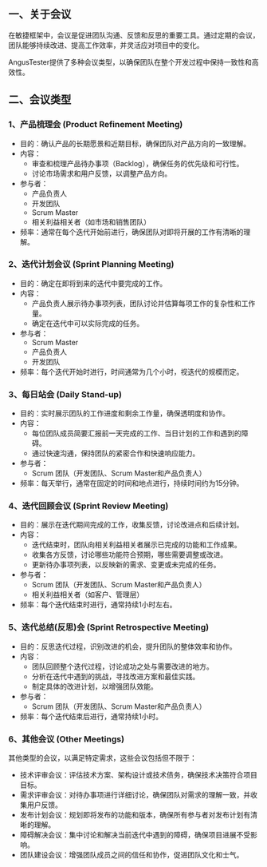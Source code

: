 [//]: # (敏捷会议介绍)

[//]: # (=====)

## 一、关于会议

在敏捷框架中，会议是促进团队沟通、反馈和反思的重要工具。通过定期的会议，团队能够持续改进、提高工作效率，并灵活应对项目中的变化。

AngusTester提供了多种会议类型，以确保团队在整个开发过程中保持一致性和高效性。

## 二、会议类型

### 1、产品梳理会 (Product Refinement Meeting)

- 目的：确认产品的长期愿景和近期目标，确保团队对产品方向的一致理解。 
- 内容：
    - 审查和梳理产品待办事项（Backlog），确保任务的优先级和可行性。
    - 讨论市场需求和用户反馈，以调整产品方向。
- 参与者：
    - 产品负责人
    - 开发团队
    - Scrum Master
    - 相关利益相关者（如市场和销售团队）
- 频率：通常在每个迭代开始前进行，确保团队对即将开展的工作有清晰的理解。

### 2、迭代计划会议 (Sprint Planning Meeting)

- 目的：确定在即将到来的迭代中要完成的工作。
- 内容：
    - 产品负责人展示待办事项列表，团队讨论并估算每项工作的复杂性和工作量。
    - 确定在迭代中可以实际完成的任务。
- 参与者：
    - Scrum Master
    - 产品负责人
    - 开发团队
- 频率：每个迭代开始时进行，时间通常为几个小时，视迭代的规模而定。

### 3、每日站会 (Daily Stand-up)

- 目的：实时展示团队的工作进度和剩余工作量，确保透明度和协作。
- 内容：
    - 每位团队成员简要汇报前一天完成的工作、当日计划的工作和遇到的障碍。
    - 通过快速沟通，保持团队的紧密合作和快速响应能力。
- 参与者：
    - Scrum 团队（开发团队、Scrum Master和产品负责人）
- 频率：每天举行，通常在固定的时间和地点进行，持续时间约为15分钟。

### 4、迭代回顾会议 (Sprint Review Meeting)

- 目的：展示在迭代期间完成的工作，收集反馈，讨论改进点和后续计划。
- 内容：
    - 迭代结束时，团队向相关利益相关者展示已完成的功能和工作成果。
    - 收集各方反馈，讨论哪些功能符合预期，哪些需要调整或改进。
    - 更新待办事项列表，以反映新的需求、变更或未完成的任务。
- 参与者：
    - Scrum 团队（开发团队、Scrum Master和产品负责人）
    - 相关利益相关者（如客户、管理层）
- 频率：每个迭代结束时进行，通常持续1小时左右。

### 5、迭代总结(反思)会 (Sprint Retrospective Meeting)

- 目的：反思迭代过程，识别改进的机会，提升团队的整体效率和协作。
- 内容：
    - 团队回顾整个迭代过程，讨论成功之处与需要改进的地方。
    - 分析在迭代中遇到的挑战，寻找改进方案和最佳实践。
    - 制定具体的改进计划，以增强团队效能。
- 参与者：
    - Scrum 团队（开发团队、Scrum Master和产品负责人）
- 频率：每个迭代结束后进行，通常持续1小时。

### 6、其他会议 (Other Meetings)

其他类型的会议，以满足特定需求，这些会议包括但不限于：

- 技术评审会议：评估技术方案、架构设计或技术债务，确保技术决策符合项目目标。
- 需求评审会议：对待办事项进行详细讨论，确保团队对需求的理解一致，并收集用户反馈。
- 发布计划会议：规划即将发布的功能和版本，确保所有参与者对发布计划有清晰的理解。
- 障碍解决会议：集中讨论和解决当前迭代中遇到的障碍，确保项目进展不受影响。
- 团队建设会议：增强团队成员之间的信任和协作，促进团队文化和士气。
